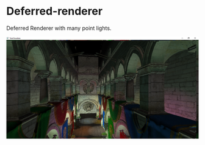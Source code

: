 # Deferred-renderer
Deferred Renderer with many point lights.

![Alt text](https://github.com/PixelClear/Deferred-renderer/blob/master/DF_24.png)
